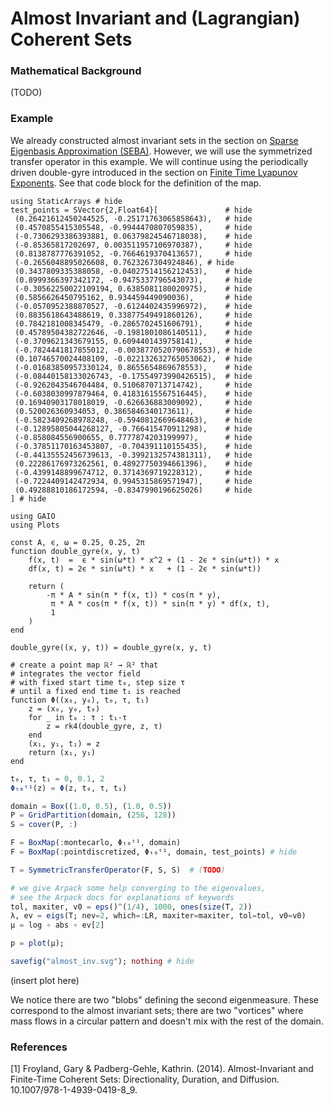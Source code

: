 # Almost Invariant and (Lagrangian) Coherent Sets

### Mathematical Background

(TODO)

### Example

We already constructed almost invariant sets in the section on [Sparse Eigenbasis Approximation (SEBA)](https://gaioguys.github.io/GAIO.jl/seba/). However, we will use the symmetrized transfer operator in this example. We will continue using the periodically driven double-gyre introduced in the section on [Finite Time Lyapunov Exponents](https://gaioguys.github.io/GAIO.jl/ftle/). See that code block for the definition of the map. 

```@setup 1
using StaticArrays # hide
test_points = SVector{2,Float64}[               # hide
 (0.26421612450244525, -0.25171763065858643),   # hide
 (0.4570855415305548, -0.9944470807059835),     # hide
 (-0.7306293386393881, 0.06379824546718038),    # hide
 (-0.85365817202697, 0.003511957106970387),     # hide
 (0.8138787776391052, -0.7664619370413657),     # hide
 (-0.2656048895026608, 0.7623267304924846), # hide 
 (0.3437809335388058, -0.04027514156212453),    # hide
 (0.8999366397342172, -0.9475337796543073),     # hide
 (-0.30562250022109194, 0.6385081180020975),    # hide
 (0.5856626450795162, 0.934459449090036),       # hide
 (-0.0570952388870527, -0.6124402435996972),    # hide
 (0.8835618643488619, 0.33877549491860126),     # hide
 (0.7842181008345479, -0.2865702451606791),     # hide
 (0.45789504382722646, -0.1981801086140511),    # hide
 (-0.3709621343679155, 0.6094401439758141),     # hide
 (-0.7824441817855012, -0.0038770520790678553), # hide
 (0.10746570024408109, -0.022132632765053062),  # hide
 (-0.01683850957330124, 0.8655654869678553),    # hide
 (-0.08440158133026743, -0.17554973990426515),  # hide
 (-0.9262043546704484, 0.5106870713714742),     # hide
 (-0.6038030997879464, 0.41831615567516445),    # hide
 (0.16940903178018019, -0.626636883009092),     # hide
 (0.520026360934053, 0.3865846340173611),       # hide
 (-0.5823409268978248, -0.5940812669648463),    # hide
 (-0.12895805044268127, -0.766415470911298),    # hide
 (-0.858084556900655, 0.7777874203199997),      # hide
 (-0.37851170163453807, -0.704391110155435),    # hide
 (-0.44135552456739613, -0.3992132574381311),   # hide
 (0.22286176973262561, 0.48927750394661396),    # hide
 (-0.4399148899674712, 0.3714369719228312),     # hide
 (-0.7224409142472934, 0.9945315869571947),     # hide
 (0.49288810186172594, -0.8347990196625026)     # hide
] # hide

using GAIO
using Plots

const A, ϵ, ω = 0.25, 0.25, 2π
function double_gyre(x, y, t)
    f(x, t)  =  ϵ * sin(ω*t) * x^2 + (1 - 2ϵ * sin(ω*t)) * x
    df(x, t) = 2ϵ * sin(ω*t) * x   + (1 - 2ϵ * sin(ω*t))

    return (
        -π * A * sin(π * f(x, t)) * cos(π * y),
         π * A * cos(π * f(x, t)) * sin(π * y) * df(x, t),
         1
    )
end

double_gyre((x, y, t)) = double_gyre(x, y, t)

# create a point map ℝ² → ℝ² that 
# integrates the vector field 
# with fixed start time t₀, step size τ 
# until a fixed end time t₁ is reached
function Φ((x₀, y₀), t₀, τ, t₁)
    z = (x₀, y₀, t₀)
    for _ in t₀ : τ : t₁-τ
        z = rk4(double_gyre, z, τ)
    end
    (x₁, y₁, t₁) = z
    return (x₁, y₁)
end
```

```julia
t₀, τ, t₁ = 0, 0.1, 2
Φₜ₀ᵗ¹(z) = Φ(z, t₀, τ, t₁)

domain = Box((1.0, 0.5), (1.0, 0.5))
P = GridPartition(domain, (256, 128))
S = cover(P, :)

F = BoxMap(:montecarlo, Φₜ₀ᵗ¹, domain)
F = BoxMap(:pointdiscretized, Φₜ₀ᵗ¹, domain, test_points) # hide

T = SymmetricTransferOperator(F, S, S)  # (TODO)

# we give Arpack some help converging to the eigenvalues,
# see the Arpack docs for explanations of keywords
tol, maxiter, v0 = eps()^(1/4), 1000, ones(size(T, 2))
λ, ev = eigs(T; nev=2, which=:LR, maxiter=maxiter, tol=tol, v0=v0)
μ = log ∘ abs ∘ ev[2]

p = plot(μ);

savefig("almost_inv.svg"); nothing # hide
```

(insert plot here)

We notice there are two "blobs" defining the second eigenmeasure. These correspond to the almost invariant sets; there are two "vortices" where mass flows in a circular pattern and doesn't mix with the rest of the domain. 

### References

[1] Froyland, Gary & Padberg-Gehle, Kathrin. (2014). Almost-Invariant and Finite-Time Coherent Sets: Directionality, Duration, and Diffusion. 10.1007/978-1-4939-0419-8_9. 
